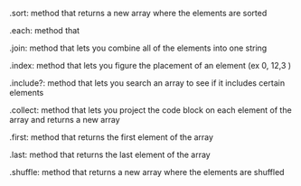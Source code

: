 .sort: method that returns a new array where the elements are sorted

.each: method that

.join: method that lets you combine all of the elements into one string

.index: method that lets you figure the placement of an element (ex 0, 12,3 )

.include?: method that lets you search an array to see if it includes certain elements

.collect: method that lets you project the code block on each element of the array and returns a new array

.first: method that returns the first element of the array

.last: method that returns the last element of the array

.shuffle: method that returns a new array where the elements are shuffled
